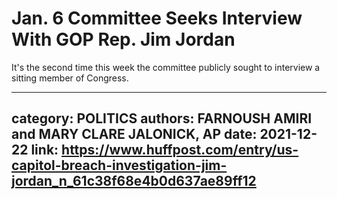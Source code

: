 # Jan. 6 Committee Seeks Interview With GOP Rep. Jim Jordan

It's the second time this week the committee publicly sought to interview a sitting member of Congress.

---
category: POLITICS
authors: FARNOUSH AMIRI and MARY CLARE JALONICK, AP
date: 2021-12-22
link: https://www.huffpost.com/entry/us-capitol-breach-investigation-jim-jordan_n_61c38f68e4b0d637ae89ff12
---
